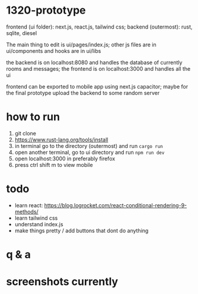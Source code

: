 # 1320-prototype

frontend (ui folder): next.js, react.js, tailwind css;
backend (outermost): rust, sqlite, diesel

The main thing to edit is ui/pages/index.js; other js files are in ui/components and hooks are in ui/libs

the backend is on localhost:8080 and handles the database of currently rooms and messages; 
the frontend is on localhost:3000 and handles all the ui

frontend can be exported to mobile app using next.js capacitor; maybe for the final prototype upload the backend 
to some random server

# how to run

1. git clone
2. https://www.rust-lang.org/tools/install
3. in terminal go to the directory (outermost) and run `cargo run`
4. open another terminal, go to ui directory and run `npm run dev`
5. open localhost:3000 in preferably firefox
6. press ctrl shift m to view mobile

# todo

- learn react: https://blog.logrocket.com/react-conditional-rendering-9-methods/
- learn tailwind css
- understand index.js
- make things pretty / add buttons that dont do anything

# q & a

# screenshots currently
